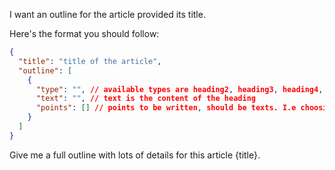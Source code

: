 I want an outline for the article provided its title.

Here's the format you should follow:

```json
{
  "title": "title of the article",
  "outline": [
    {
      "type": "", // available types are heading2, heading3, heading4, heading5, heading6
      "text": "", // text is the content of the heading
      "points": [] // points to be written, should be texts. I.e choosing the right tank
    }
  ]
}
```

Give me a full outline with lots of details for this article {title}.
